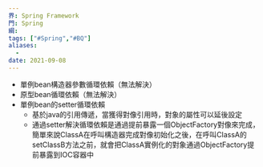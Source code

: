 ```yaml
---
界: Spring Framework
門: Spring
綱: 
tags: ["#Spring","#BQ"]
aliases:
  - 
date: 2021-09-08
---
```



-   單例bean構造器參數循環依賴（無法解決）
-   原型bean循環依賴（無法解決）
-   單例bean的setter循環依賴
    -   基於java的引用傳遞，當獲得對像引用時，對象的屬性可以延後設定
    -   通過setter解決循環依賴是通過提前暴露一個ObjectFactory對像來完成，簡單來說ClassA在呼叫構造器完成對像初始化之後，在呼叫ClassA的setClassB方法之前，就會把ClassA實例化的對象通過ObjectFactory提前暴露到IOC容器中